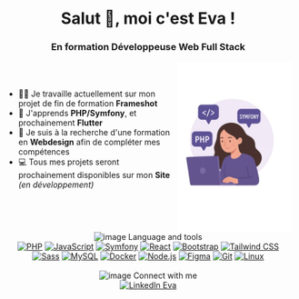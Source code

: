 <h1 align="center">Salut 👋, moi c'est Eva !</h1>
<h3 align="center">En formation Développeuse Web Full Stack</h3>

<div>
  <img align="right" alt="Coding" width="200" src="https://raw.githubusercontent.com/sekhmetbast/sekhmetbast/main/assets/img_profile_git.png" />

<br><br>

- 👩‍💻 Je travaille actuellement sur mon projet de fin de formation **Frameshot**  
- 🌱 J'apprends **PHP/Symfony**, et prochainement **Flutter**  
- 🎯 Je suis à la recherche d'une formation en **Webdesign** afin de compléter mes compétences  
- 💻 Tous mes projets seront prochainement disponibles sur mon **Site** *(en développement)*  

</div>
<br clear="both" />

<div align="center">

<!-- Language and Tools Section -->
<img src="https://capsule-render.vercel.app/api?type=venom&height=150&text=Language%20and%20tools&fontSize=25&color=0:8871e5,100:b678c4" alt="image Language and tools" />

<div>
  <a href="https://www.php.net/" target="_blank"><img src="https://profilinator.rishav.dev/skills-assets/php-original.svg" alt="PHP" height="50" /></a>
  <a href="https://www.javascript.com/" target="_blank"><img src="https://profilinator.rishav.dev/skills-assets/javascript-original.svg" alt="JavaScript" height="50" /></a>
  <a href="https://symfony.com/" target="_blank"><img src="https://profilinator.rishav.dev/skills-assets/symfony_black_03.svg" alt="Symfony" height="50" /></a>
  <a href="https://reactjs.org/" target="_blank"><img src="https://profilinator.rishav.dev/skills-assets/react-original-wordmark.svg" alt="React" height="50" /></a>
  <a href="https://getbootstrap.com/" target="_blank"><img src="https://profilinator.rishav.dev/skills-assets/bootstrap-plain.svg" alt="Bootstrap" height="50" /></a>
  <a href="https://tailwindcss.com/" target="_blank"><img src="https://profilinator.rishav.dev/skills-assets/tailwindcss.svg" alt="Tailwind CSS" height="50" /></a>
  <a href="https://sass-lang.com/" target="_blank"><img src="https://profilinator.rishav.dev/skills-assets/sass-original.svg" alt="Sass" height="50" /></a>
  <a href="https://www.mysql.com/" target="_blank"><img src="https://profilinator.rishav.dev/skills-assets/mysql-original-wordmark.svg" alt="MySQL" height="50" /></a>
  <a href="https://www.docker.com/" target="_blank"><img src="https://profilinator.rishav.dev/skills-assets/docker-original-wordmark.svg" alt="Docker" height="50" /></a>
  <a href="https://nodejs.org/" target="_blank"><img src="https://profilinator.rishav.dev/skills-assets/nodejs-original-wordmark.svg" alt="Node.js" height="50" /></a>
  <a href="https://www.figma.com/" target="_blank"><img src="https://profilinator.rishav.dev/skills-assets/figma-icon.svg" alt="Figma" height="50" /></a>
  <a href="https://git-scm.com/" target="_blank"><img src="https://profilinator.rishav.dev/skills-assets/git-scm-icon.svg" alt="Git" height="50" /></a>
  <a href="https://www.linux.org/" target="_blank"><img src="https://profilinator.rishav.dev/skills-assets/linux-original.svg" alt="Linux" height="50" /></a>
</div>

<!-- Hidden future tools -->
<!--
<a href="https://laravel.com/" target="_blank"><img src="https://profilinator.rishav.dev/skills-assets/laravel-plain-wordmark.svg" alt="Laravel" height="50" /></a>
<a href="https://flutter.dev/" target="_blank"><img src="https://profilinator.rishav.dev/skills-assets/flutterio-icon.svg" alt="Flutter" height="50" /></a>
<a href="https://wordpress.com/" target="_blank"><img src="https://profilinator.rishav.dev/skills-assets/wordpress.png" alt="WordPress" height="50" /></a>
-->

<br>

<!-- Connect Section -->
<img src="https://capsule-render.vercel.app/api?type=venom&height=150&text=Socials%20&fontSize=25&color=0:00FFFF,100:1E90FF" alt="image Connect with me"/>

<div align="center">
<a href="https://linkedin.com/in/e-rchd" target="_blank">
  <img src="https://raw.githubusercontent.com/rahuldkjain/github-profile-readme-generator/master/src/images/icons/Social/linked-in-alt.svg" alt="LinkedIn Eva" height="30" width="40" />
</a>
</div>
</div>

